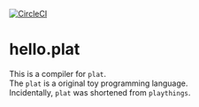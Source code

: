 [![CircleCI](https://circleci.com/gh/JPNYKW/plat.svg?style=svg&circle-token=fd5e114e0ae70a1bafc25264ae9eb24f6d4a3286)](https://circleci.com/gh/JPNYKW/plat)  

# hello.plat
This is a compiler for `plat`.  
The `plat` is a original toy programming language.  
Incidentally, `plat` was shortened from `playthings`.  

